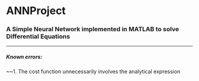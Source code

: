 # ANNProject
### A Simple Neural Network implemented in MATLAB to solve Differential Equations
---
##### Known errors:
~~1. The cost function unnecessarily involves the analytical expression

